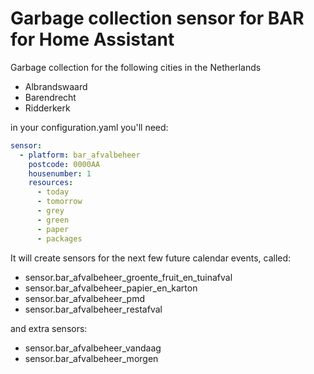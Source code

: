 # Garbage collection sensor for BAR for Home Assistant

Garbage collection for the following cities in the Netherlands

- Albrandswaard
- Barendrecht
- Ridderkerk

in your configuration.yaml you'll need:

```yaml
sensor:
  - platform: bar_afvalbeheer
    postcode: 0000AA
    housenumber: 1
    resources:
      - today
      - tomorrow
      - grey
      - green
      - paper
      - packages
```

It will create sensors for the next few future calendar events, called:

* sensor.bar_afvalbeheer_groente_fruit_en_tuinafval
* sensor.bar_afvalbeheer_papier_en_karton
* sensor.bar_afvalbeheer_pmd
* sensor.bar_afvalbeheer_restafval

and extra sensors:
* sensor.bar_afvalbeheer_vandaag
* sensor.bar_afvalbeheer_morgen


